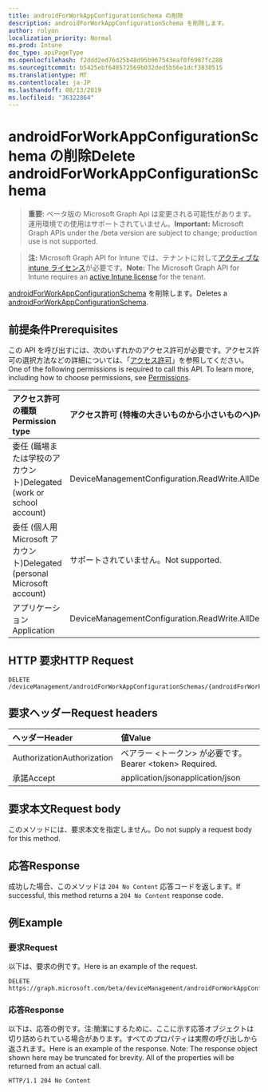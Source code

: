 ```yaml
---
title: androidForWorkAppConfigurationSchema の削除
description: androidForWorkAppConfigurationSchema を削除します。
author: rolyon
localization_priority: Normal
ms.prod: Intune
doc_type: apiPageType
ms.openlocfilehash: f2ddd2ed76d25b48d95b967543eaf0f6987fc288
ms.sourcegitcommit: b5425ebf648572569b032ded5b56e1dcf3830515
ms.translationtype: MT
ms.contentlocale: ja-JP
ms.lasthandoff: 08/13/2019
ms.locfileid: "36322864"
---
```

# <a name="delete-androidforworkappconfigurationschema"></a><span data-ttu-id="be5c4-103">androidForWorkAppConfigurationSchema の削除</span><span class="sxs-lookup"><span data-stu-id="be5c4-103">Delete androidForWorkAppConfigurationSchema</span></span>

> <span data-ttu-id="be5c4-104">**重要:** ベータ版の Microsoft Graph Api は変更される可能性があります。運用環境での使用はサポートされていません。</span><span class="sxs-lookup"><span data-stu-id="be5c4-104">**Important:** Microsoft Graph APIs under the /beta version are subject to change; production use is not supported.</span></span>

> <span data-ttu-id="be5c4-105">**注:** Microsoft Graph API for Intune では、テナントに対して[アクティブな intune ライセンス](https://go.microsoft.com/fwlink/?linkid=839381)が必要です。</span><span class="sxs-lookup"><span data-stu-id="be5c4-105">**Note:** The Microsoft Graph API for Intune requires an [active Intune license](https://go.microsoft.com/fwlink/?linkid=839381) for the tenant.</span></span>

<span data-ttu-id="be5c4-106">[androidForWorkAppConfigurationSchema](../resources/intune-androidforwork-androidforworkappconfigurationschema.md) を削除します。</span><span class="sxs-lookup"><span data-stu-id="be5c4-106">Deletes a [androidForWorkAppConfigurationSchema](../resources/intune-androidforwork-androidforworkappconfigurationschema.md).</span></span>

## <a name="prerequisites"></a><span data-ttu-id="be5c4-107">前提条件</span><span class="sxs-lookup"><span data-stu-id="be5c4-107">Prerequisites</span></span>
<span data-ttu-id="be5c4-p101">この API を呼び出すには、次のいずれかのアクセス許可が必要です。アクセス許可の選択方法などの詳細については、「[アクセス許可](/graph/permissions-reference)」を参照してください。</span><span class="sxs-lookup"><span data-stu-id="be5c4-p101">One of the following permissions is required to call this API. To learn more, including how to choose permissions, see [Permissions](/graph/permissions-reference).</span></span>

|<span data-ttu-id="be5c4-110">アクセス許可の種類</span><span class="sxs-lookup"><span data-stu-id="be5c4-110">Permission type</span></span>|<span data-ttu-id="be5c4-111">アクセス許可 (特権の大きいものから小さいものへ)</span><span class="sxs-lookup"><span data-stu-id="be5c4-111">Permissions (from most to least privileged)</span></span>|
|:---|:---|
|<span data-ttu-id="be5c4-112">委任 (職場または学校のアカウント)</span><span class="sxs-lookup"><span data-stu-id="be5c4-112">Delegated (work or school account)</span></span>|<span data-ttu-id="be5c4-113">DeviceManagementConfiguration.ReadWrite.All</span><span class="sxs-lookup"><span data-stu-id="be5c4-113">DeviceManagementConfiguration.ReadWrite.All</span></span>|
|<span data-ttu-id="be5c4-114">委任 (個人用 Microsoft アカウント)</span><span class="sxs-lookup"><span data-stu-id="be5c4-114">Delegated (personal Microsoft account)</span></span>|<span data-ttu-id="be5c4-115">サポートされていません。</span><span class="sxs-lookup"><span data-stu-id="be5c4-115">Not supported.</span></span>|
|<span data-ttu-id="be5c4-116">アプリケーション</span><span class="sxs-lookup"><span data-stu-id="be5c4-116">Application</span></span>|<span data-ttu-id="be5c4-117">DeviceManagementConfiguration.ReadWrite.All</span><span class="sxs-lookup"><span data-stu-id="be5c4-117">DeviceManagementConfiguration.ReadWrite.All</span></span>|

## <a name="http-request"></a><span data-ttu-id="be5c4-118">HTTP 要求</span><span class="sxs-lookup"><span data-stu-id="be5c4-118">HTTP Request</span></span>
<!-- {
  "blockType": "ignored"
}
-->
``` http
DELETE /deviceManagement/androidForWorkAppConfigurationSchemas/{androidForWorkAppConfigurationSchemaId}
```

## <a name="request-headers"></a><span data-ttu-id="be5c4-119">要求ヘッダー</span><span class="sxs-lookup"><span data-stu-id="be5c4-119">Request headers</span></span>
|<span data-ttu-id="be5c4-120">ヘッダー</span><span class="sxs-lookup"><span data-stu-id="be5c4-120">Header</span></span>|<span data-ttu-id="be5c4-121">値</span><span class="sxs-lookup"><span data-stu-id="be5c4-121">Value</span></span>|
|:---|:---|
|<span data-ttu-id="be5c4-122">Authorization</span><span class="sxs-lookup"><span data-stu-id="be5c4-122">Authorization</span></span>|<span data-ttu-id="be5c4-123">ベアラー &lt;トークン&gt; が必要です。</span><span class="sxs-lookup"><span data-stu-id="be5c4-123">Bearer &lt;token&gt; Required.</span></span>|
|<span data-ttu-id="be5c4-124">承諾</span><span class="sxs-lookup"><span data-stu-id="be5c4-124">Accept</span></span>|<span data-ttu-id="be5c4-125">application/json</span><span class="sxs-lookup"><span data-stu-id="be5c4-125">application/json</span></span>|

## <a name="request-body"></a><span data-ttu-id="be5c4-126">要求本文</span><span class="sxs-lookup"><span data-stu-id="be5c4-126">Request body</span></span>
<span data-ttu-id="be5c4-127">このメソッドには、要求本文を指定しません。</span><span class="sxs-lookup"><span data-stu-id="be5c4-127">Do not supply a request body for this method.</span></span>

## <a name="response"></a><span data-ttu-id="be5c4-128">応答</span><span class="sxs-lookup"><span data-stu-id="be5c4-128">Response</span></span>
<span data-ttu-id="be5c4-129">成功した場合、このメソッドは `204 No Content` 応答コードを返します。</span><span class="sxs-lookup"><span data-stu-id="be5c4-129">If successful, this method returns a `204 No Content` response code.</span></span>

## <a name="example"></a><span data-ttu-id="be5c4-130">例</span><span class="sxs-lookup"><span data-stu-id="be5c4-130">Example</span></span>

### <a name="request"></a><span data-ttu-id="be5c4-131">要求</span><span class="sxs-lookup"><span data-stu-id="be5c4-131">Request</span></span>
<span data-ttu-id="be5c4-132">以下は、要求の例です。</span><span class="sxs-lookup"><span data-stu-id="be5c4-132">Here is an example of the request.</span></span>
``` http
DELETE https://graph.microsoft.com/beta/deviceManagement/androidForWorkAppConfigurationSchemas/{androidForWorkAppConfigurationSchemaId}
```

### <a name="response"></a><span data-ttu-id="be5c4-133">応答</span><span class="sxs-lookup"><span data-stu-id="be5c4-133">Response</span></span>
<span data-ttu-id="be5c4-p102">以下は、応答の例です。注:簡潔にするために、ここに示す応答オブジェクトは切り詰められている場合があります。すべてのプロパティは実際の呼び出しから返されます。</span><span class="sxs-lookup"><span data-stu-id="be5c4-p102">Here is an example of the response. Note: The response object shown here may be truncated for brevity. All of the properties will be returned from an actual call.</span></span>
``` http
HTTP/1.1 204 No Content
```






